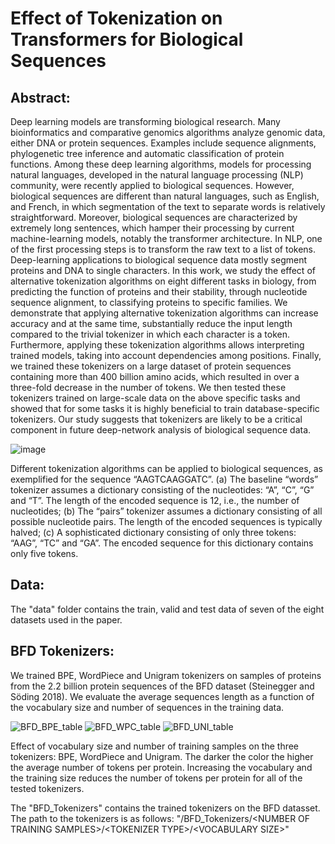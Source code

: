 # Effect of Tokenization on Transformers for Biological Sequences
## Abstract:
Deep learning models are transforming biological research. Many bioinformatics and comparative genomics algorithms analyze genomic data, either DNA or protein sequences. Examples include sequence alignments, phylogenetic tree inference and automatic classification of protein functions. Among these deep learning algorithms, models for processing natural languages, developed in the natural language processing (NLP) community, were recently applied to biological sequences.  However, biological sequences are different than natural languages, such as English, and French, in which segmentation of the text to separate words is relatively straightforward. Moreover, biological sequences are characterized by extremely long sentences, which hamper their processing by current machine-learning models, notably the transformer architecture. In NLP, one of the first processing steps is to transform the raw text to a list of tokens. Deep-learning applications to biological sequence data mostly segment proteins and DNA to single characters. In this work, we study the effect of alternative tokenization algorithms on eight different tasks in biology, from predicting the function of proteins and their stability, through nucleotide sequence alignment, to classifying proteins to specific families. We demonstrate that applying alternative tokenization algorithms can increase accuracy and at the same time, substantially reduce the input length compared to the trivial tokenizer in which each character is a token. Furthermore, applying these tokenization algorithms allows interpreting trained models, taking into account dependencies among positions. Finally, we trained these tokenizers on a large dataset of protein sequences containing more than 400 billion amino acids, which resulted in over a three-fold decrease in the number of tokens. We then tested these tokenizers trained on large-scale data on the above specific tasks and showed that for some tasks it is highly beneficial to train database-specific tokenizers. Our study suggests that tokenizers are likely to be a critical component in future deep-network analysis of biological sequence data. 

![image](https://github.com/idotan286/BiologicalTokenizers/assets/58917533/d69893e2-7114-41a8-8d46-9b025b2d2840)

Different tokenization algorithms can be applied to biological sequences, as exemplified for the sequence “AAGTCAAGGATC”. (a) The baseline “words” tokenizer assumes a dictionary consisting of the nucleotides: “A”, “C”, “G” and “T”. The length of the encoded sequence is 12, i.e., the number of nucleotides; (b) The “pairs” tokenizer assumes a dictionary consisting of all possible nucleotide pairs. The length of the encoded sequences is typically halved; (c) A sophisticated dictionary consisting of only three tokens: “AAG”, “TC” and “GA”. The encoded sequence for this dictionary contains only five tokens.

## Data:
The "data" folder contains the train, valid and test data of seven of the eight datasets used in the paper.

## BFD Tokenizers:

We trained BPE, WordPiece and Unigram tokenizers on samples of proteins from the 2.2 billion protein sequences of the BFD dataset (Steinegger and Söding 2018). We evaluate the average sequences length as a function of the vocabulary size and number of sequences in the training data.

![BFD_BPE_table](https://github.com/idotan286/BiologicalTokenizers/assets/58917533/710b7aa7-0dde-46bb-9ddf-39a84b579d71)
![BFD_WPC_table](https://github.com/idotan286/BiologicalTokenizers/assets/58917533/8adfe5a7-25f5-4723-a87a-8598c6a76ff6)
![BFD_UNI_table](https://github.com/idotan286/BiologicalTokenizers/assets/58917533/4462e782-0b21-4377-a5fe-309685141538)

Effect of vocabulary size and number of training samples on the three tokenizers: BPE, WordPiece and Unigram. The darker the color the higher the average number of tokens per protein. Increasing the vocabulary and the training size reduces the number of tokens per protein for all of the tested tokenizers. 

The "BFD_Tokenizers" contains the trained tokenizers on the BFD datasset. The path to the tokenizers is as follows: "/BFD_Tokenizers/\<NUMBER OF TRAINING SAMPLES\>/\<TOKENIZER TYPE\>/\<VOCABULARY SIZE\>"
